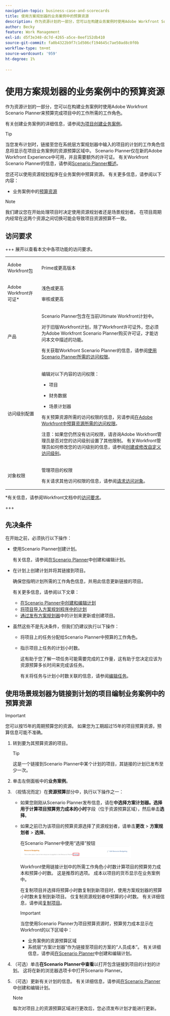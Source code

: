 ```yaml
---
navigation-topic: business-case-and-scorecards
title: 使用方案规划器的业务案例中的预算资源
description: 作为资源计划的一部分，您可以在构建业务案例时使用Adobe Workfront Scenario Planner来预算完成项目中的工作所需的工作角色。
author: Becky
feature: Work Management
exl-id: d5f3e348-dc7d-4265-a5ce-8eef152db410
source-git-commit: fa0b4322b9f7c1d506cf194645c7ae50ad8c0f0b
workflow-type: tm+mt
source-wordcount: '959'
ht-degree: 1%

---
```


# 使用方案规划器的业务案例中的预算资源

<!--Audited: 06/2025-->

作为资源计划的一部分，您可以在构建业务案例时使用Adobe Workfront Scenario Planner来预算完成项目中的工作所需的工作角色。

有关创建业务案例的详细信息，请参阅[为项目创建业务案例](../../../manage-work/projects/define-a-business-case/create-business-case.md)。

>[!TIP]
>
>当您发布计划时，链接至您在系统层方案规划器中输入的项目的计划的工作角色信息将显示在项目业务案例的资源预算区域中。 Scenario Planner仅在新的Adobe Workfront Experience中可用，并且需要额外的许可证。 有关Workfront Scenario Planner的信息，请参阅[Scenario Planner概述](../../../scenario-planner/scenario-planner-overview.md)。

您还可以使用资源规划程序在业务案例中预算资源。 有关更多信息，请参阅以下内容：

* 业务案例中的[预算资源](../../../manage-work/projects/define-a-business-case/budget-resources-in-business-case.md)
  <!--* [Budget resources by project in the Resource Planner](../../../resource-mgmt/resource-planning/budget-by-project-resource-planner-d.md)-->

>[!NOTE]
>
>我们建议您在开始处理项目时决定使用资源规划者还是场景规划者。 在项目周期内经常在这两个资源之间切换可能会导致项目资源预算不一致。

## 访问要求

+++ 展开以查看本文中各项功能的访问要求。 

<table style="table-layout:auto"> 
 <col> 
 </col> 
 <col> 
 </col> 
 <tbody> 
  <tr> 
   <td role="rowheader"><p>Adobe Workfront包</p></td> 
   <td><p>Prime或更高版本</p> 
  </tr> 
  <tr> 
   <td role="rowheader"><p>Adobe Workfront许可证*</p></td> 
   <td><p>浅色或更高 
   <p>审核或更高</p> </td> 
  </tr> 
  <tr> 
   <td role="rowheader"><p>产品</p></td> 
   <td><p>Scenario Planner包含在当前Ultimate Workfront计划中。</p> 
   <p>对于旧版Workfront计划，除了Workfront许可证外，您必须为Adobe Workfront Scenario Planner购买许可证，才能访问本文中描述的功能。</p> <p>有关获取Workfront Scenario Planner的信息，请参阅<a href="../../../scenario-planner/access-needed-to-use-sp.md" class="MCXref xref">使用Scenario Planner所需的访问权限</a>。 </p> </td> 
  </tr> 
  <tr> 
   <td role="rowheader"><p>访问级别配置</p></td> 
   <td> <p>编辑对以下内容的访问权限： </p> 
    <ul> 
     <li> <p>项目</p> </li> 
     <li> <p>财务数据</p> </li> 
     <li> <p>场景计划器 </p> </li> 
    </ul> <p>有关预算资源所需的访问权限的信息，另请参阅<a href="../../../resource-mgmt/resource-planning/access-needed-to-budget-resources.md" class="MCXref xref">在Adobe Workfront中预算资源所需的访问权限</a>。</p> <p>注意：如果您仍然没有访问权限，请咨询Adobe Workfront管理员是否对您的访问级别设置了其他限制。 有关Workfront管理员如何修改您的访问级别的信息，请参阅<a href="../../../administration-and-setup/add-users/configure-and-grant-access/create-modify-access-levels.md" class="MCXref xref">创建或修改自定义访问级别</a>。</p> </td> 
  </tr> 
  <tr> 
   <td role="rowheader"><p>对象权限</p></td> 
   <td> <p>管理项目的权限</p> <p>有关请求其他访问权限的信息，请参阅<a href="../../../workfront-basics/grant-and-request-access-to-objects/request-access.md" class="MCXref xref">请求访问对象</a>。</p> </td> 
  </tr> 
 </tbody> 
</table>

*有关信息，请参阅Workfront文档中的[访问要求](/help/quicksilver/administration-and-setup/add-users/access-levels-and-object-permissions/access-level-requirements-in-documentation.md)。

+++

## 先决条件

在开始之前，必须执行以下操作：

* 使用Scenario Planner创建计划。

  有关信息，请参阅[在Scenario Planner](../../../scenario-planner/create-and-edit-plans.md)中创建和编辑计划。

* 在计划上创建计划并将其链接到项目。

  确保您指明计划所需的工作角色信息，并用此信息更新链接的项目。

  有关更多信息，请参阅以下文章：

   * [在Scenario Planner中创建和编辑计划](../../../scenario-planner/create-and-edit-initiatives.md)
   * [将项目导入方案规划程序中的计划](../../../scenario-planner/import-projects-to-plans.md)
   * [通过发布方案规划器](../../../scenario-planner/publish-scenarios-update-projects.md)中的计划来更新或创建项目。

* 虽然这些不是先决条件，但我们仍建议执行以下操作：

   * 将项目上的任务分配给Scenario Planner中预算的工作角色。
   * 指示项目上任务的计划小时数。

     这有助于您了解一项任务可能需要完成的工作量，这有助于您决定应该为资源预算多长时间来完成该任务。

     有关将任务与计划小时数关联的信息，请参阅[编辑任务](../../../manage-work/tasks/manage-tasks/edit-tasks.md)。

## 使用场景规划器为链接到计划的项目编制业务案例中的预算资源

>[!IMPORTANT]
>
>您可以按15年的周期预算您的资源。 如果您为工期超过15年的项目预算资源，预算信息可能不准确。
><!--
><MadCap:conditionalText data-mc-conditions="QuicksilverOrClassic.Draft mode">>
>(is this still accurate for the Scenario Planner?)>
></MadCap:conditionalText>>
>-->

1. 转到要为其预算资源的项目。

   >[!TIP]
   >
   >这是一个链接到Scenario Planner中某个计划的项目，其链接的计划已发布至少一次。

1. 单击左侧面板中的&#x200B;**业务案例**。
1. （视情况而定）在&#x200B;**资源预算**&#x200B;部分中，执行以下操作之一：

   * 如果您刚刚从Scenario Planner发布信息，请在&#x200B;**中选择方案计划器。选择用于计算项目预算劳力成本的小时**&#x200B;字段（位于资源预算区域），然后单击&#x200B;**选择**。

     <!--![Business case in Resource Planner with Choose button](assets/business-case-sp-selected-with-choose-button-350x121.png)-->

   * 如果之前已为该项目的预算资源选择了资源规划者，请单击&#x200B;**更改** > **方案规划者** > **选择**。

     在Scenario Planner中使用“选择”按钮![业务案例](assets/business-case-rp-selected-change-option-to-switch-to-sp-highlighted-350x37.png)

     Workfront使用链接计划中的所需工作角色小时数计算项目的预算劳力成本和预算小时数。 这是推荐的选项。 成本以项目的货币显示在业务案例中。

     在复制项目并选择将预算小时数复制到新项目时，使用方案规划器的预算小时数未复制到新项目。 仅复制资源规划者中预算的小时数。 有关详细信息，请参阅[复制项目](../manage-projects/copy-project.md)。

     >[!IMPORTANT]
     >
     >当您使用Scenario Planner为项目预算资源时，预算劳力成本显示在Workfront的以下区域中：
     >
     >   
     >   
     >   * 业务案例的资源预算区域
     >   * 系统层“方案计划器”作为链接至项目的方案的“人员成本”。 有关详细信息，请参阅[在Scenario Planner](../../../scenario-planner/create-and-edit-initiatives.md)中创建和编辑计划。
     >   
     >

1. （可选）单击&#x200B;**在Scenario Planner中查看**&#x200B;以打开包含链接到项目的计划的计划。 这将在新的浏览器选项卡中打开Scenario Planner。
1. （可选）更新有关计划的信息。 有关详细信息，请参阅[在Scenario Planner](../../../scenario-planner/create-and-edit-initiatives.md)中创建和编辑计划。

   >[!NOTE]
   >
   >每次对项目上的资源预算区域进行更改后，您必须发布计划才能进行更新。
